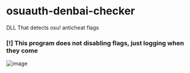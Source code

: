 # osuauth-denbai-checker
DLL That detects osu! anticheat flags

### [!] This program does not disabling flags, just logging when they come
![image](https://user-images.githubusercontent.com/45855057/139313827-e71a20f5-a7cd-4aa4-ba4b-c3db0377d26a.png)
